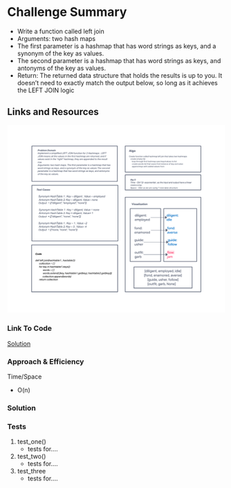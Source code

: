 # Challenge Summary
<!-- Description of the challenge -->

- Write a function called left join
- Arguments: two hash maps
- The first parameter is a hashmap that has word strings as keys, and a synonym of the key as values.
- The second parameter is a hashmap that has word strings as keys, and antonyms of the key as values.
- Return: The returned data structure that holds the results is up to you. It doesn’t need to exactly match the output below, so long as it achieves the LEFT JOIN logic

## Links and Resources
<!-- Embedded whiteboard image -->
![WhiteBoard](hashmapleftjoin.png)

### Link To Code
<!-- Link to code solution file -->
[Solution](hashtable_left_join.py)

### Approach & Efficiency
<!-- What approach did you take? Why? What is the Big O space/time for this approach? -->
Time/Space
- O(n)

### Solution
<!-- Show how to run your code, and examples of it in action -->

### Tests
<!-- test names and what they test for -->
1. test_one()
    - tests for....
2. test_two()
    - tests for....
3. test_three
    - tests for....
